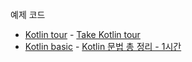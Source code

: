 예제 코드

- [Kotlin tour](./src/study/kotlin/kotlintour) - [Take Kotlin tour](https://kotlinlang.org/docs/kotlin-tour-welcome.html)
- [Kotlin basic](./src/study/kotlin/kotlinbasic) - [Kotlin 문법 총 정리 - 1시간](https://www.inflearn.com/course/%EC%BD%94%ED%8B%80%EB%A6%B0-%EB%AC%B8%EB%B2%95%EC%B4%9D%EC%A0%95%EB%A6%AC-1%EC%8B%9C%EA%B0%84)

